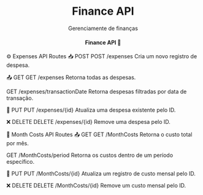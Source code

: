<h1 align="center">Finance API</h1>
<p align="center">Gerenciamente de finanças</p>
<h4 align="center">Finance API 🚀</h4>

⚙️ Expenses API Routes
📥 POST
POST /expenses
Cria um novo registro de despesa.

📤 GET
GET /expenses
Retorna todas as despesas.

GET /expenses/transactionDate
Retorna despesas filtradas por data de transação.

🔄 PUT
PUT /expenses/{id}
Atualiza uma despesa existente pelo ID.

❌ DELETE
DELETE /expenses/{id}
Remove uma despesa pelo ID.

📆 Month Costs API Routes
📤 GET
GET /MonthCosts
Retorna o custo total por mês.

GET /MonthCosts/period
Retorna os custos dentro de um período específico.

🔄 PUT
PUT /MonthCosts/{id}
Atualiza um registro de custo mensal pelo ID.

❌ DELETE
DELETE /MonthCosts/{id}
Remove um custo mensal pelo ID.
